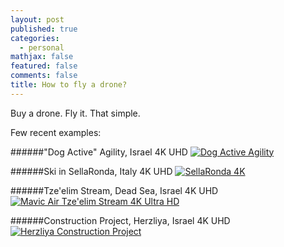 ```yaml
---
layout: post
published: true
categories:
  - personal
mathjax: false
featured: false
comments: false
title: How to fly a drone?
---
```



Buy a drone. Fly it. That simple.

Few recent examples:

######"Dog Active" Agility, Israel 4K UHD
[![Dog Active Agility](https://i9.ytimg.com/vi/PUUw_AGJfms/mqdefault.jpg?time=1569839329615&sqp=CPyvx-wF&rs=AOn4CLBN4Vt6sln2nN3OEmps0JtQXfUXEA)](https://youtu.be/PUUw_AGJfms "Dog Active Agility")

######Ski in SellaRonda, Italy 4K UHD
[![SellaRonda 4K](https://i9.ytimg.com/vi/ruoGM3eJB8U/mqdefault.jpg?time=1569839598236&sqp=CKiyx-wF&rs=AOn4CLD9QvufVjuHYzbMvkS1wjT6D8U93Q)](https://youtu.be/ruoGM3eJB8U "SellaRonda 4K")

######Tze'elim Stream, Dead Sea, Israel 4K UHD
[![Mavic Air Tze'elim Stream 4K Ultra HD](https://i9.ytimg.com/vi/48s6b9EKQ80/mq2.jpg?sqp=CMC0x-wF&rs=AOn4CLDmIYiu_geSUOmjtuPbKzwmFS2KHA)](https://youtu.be/48s6b9EKQ80 "Mavic Air Tze'elim Stream 4K Ultra HD")

######Construction Project, Herzliya, Israel 4K UHD
[![Herzliya Construction Project](https://i9.ytimg.com/vi/_0plQ4zQ6j8/mq1.jpg?sqp=CLyyx-wF&rs=AOn4CLDfWX09-92nblGpZ04zp_ukMMzSTg)](https://youtu.be/_0plQ4zQ6j8 "Herzliya Construction Project")



